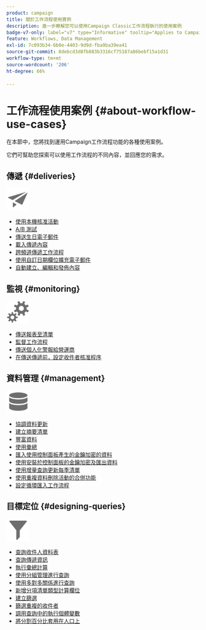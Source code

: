 ```yaml
---
product: campaign
title: 關於工作流程使用實例
description: 進一步瞭解您可以使用Campaign Classic工作流程執行的使用案例
badge-v7-only: label="v7" type="Informative" tooltip="Applies to Campaign Classic v7 only"
feature: Workflows, Data Management
exl-id: 7c093b34-6b0e-4403-9d9d-fba9ba39ea41
source-git-commit: 8debcd3d8fb883b3316cf75187a86bebf15a1d31
workflow-type: tm+mt
source-wordcount: '206'
ht-degree: 66%

---
```


# 工作流程使用案例 {#about-workflow-use-cases}



在本節中，您將找到運用Campaign工作流程功能的各種使用案例。

它們可幫助您探索可以使用工作流程的不同內容，並回應您的需求。

## 傳遞 {#deliveries}

<img src="assets/do-not-localize/icon_send.svg" width="60px">

* [使用本機核准活動](using-the-local-approval-activity.md)
* [A/B 測試](../../delivery/using/a-b-testing-use-case.md)
* [傳送生日電子郵件](sending-a-birthday-email.md)
* [載入傳遞內容](loading-delivery-content.md)
* [跨頻道傳遞工作流程](cross-channel-delivery-workflow.md)
* [使用自訂日期欄位擴充電子郵件](email-enrichment-with-custom-date-fields.md)
* [自動建立、編輯和發佈內容](../../delivery/using/automating-via-workflows.md#examples)

## 監視 {#monitoring}

<img src="assets/do-not-localize/icon_monitoring.svg" width="60px">

* [傳送報表至清單](sending-a-report-to-a-list.md)
* [監督工作流程](supervising-workflows.md)
* [傳送個人化警報給營運商](sending-personalized-alerts-to-operators.md)
* [在傳送傳遞前，設定收件者核准程序](using-the-local-approval-activity.md)

## 資料管理 {#management}

<img src="assets/do-not-localize/icon_manage.svg" width="60px">

* [協調資料更新](coordinating-data-updates.md)
* [建立摘要清單](creating-a-summary-list.md)
* [豐富資料](enriching-data.md)
* [使用彙總](using-aggregates.md)
* [匯入使用控制面板產生的金鑰加密的資料](../../platform/using/unzip-decrypt.md)
* [使用安裝於控制面板的金鑰加密及匯出資料](how-to-use-workflow-data.md#use-case-gpg-encrypt)
* [使用增量查詢更新每季清單](quarterly-list-update.md)
* [使用重複資料刪除活動的合併功能](deduplication-merge.md)
* [設定循環匯入工作流程](recurring-import-workflow.md)

## 目標定位 {#designing-queries}

<img src="assets/do-not-localize/icon_filter.svg" width="60px">

* [查詢收件人資料表](querying-recipient-table.md)
* [查詢傳遞資訊](querying-delivery-information.md)
* [執行彙總計算](performing-aggregate-computing.md)
* [使用分組管理進行查詢](querying-using-grouping-management.md)
* [使用多對多關係進行查詢](querying-using-many-to-many-relationship.md)
* [新增分項清單類型計算欄位](adding-enumeration-type-calculated-field.md)
* [建立篩選](creating-a-filter.md)
* [篩選重複的收件者](filtering-duplicated-recipients.md)
* [調用查詢中的執行個體變數](javascript-scripts-and-templates.md#calling-an-instance-variable-in-a-query)
* [將分割百分比套用在人口上](javascript-scripts-and-templates.md#example)

